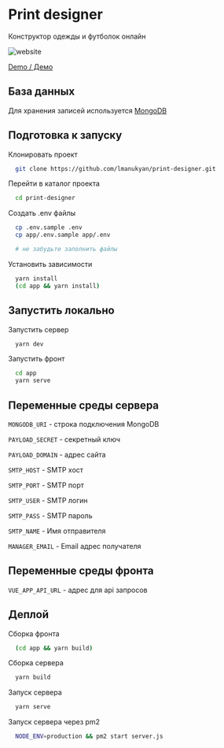 
# Print designer

Конструктор одежды и футболок онлайн

![website](https://github.com/lmanukyan/print-designer/blob/develop/screenshot.png?raw=true)

[Demo / Демо](https://app.print-rtp.ru/)

## База данных

Для хранения записей используется [MongoDB](https://mongodb.com)


## Подготовка к запуску

Клонировать проект

```bash
  git clone https://github.com/lmanukyan/print-designer.git
```

Перейти в каталог проекта

```bash
  cd print-designer
```

Создать .env файлы

```bash
  cp .env.sample .env
  cp app/.env.sample app/.env
```
```bash
  # не забудьте заполнить файлы
```

Установить зависимости

```bash
  yarn install
  (cd app && yarn install)
```
## Запустить локально

Запустить сервер

```bash
  yarn dev
```

Запустить фронт

```bash
  cd app
  yarn serve
```


## Переменные среды сервера

`MONGODB_URI` - строка подключения MongoDB

`PAYLOAD_SECRET` - секретный ключ 

`PAYLOAD_DOMAIN` - адрес сайта

`SMTP_HOST` - SMTP хост

`SMTP_PORT` - SMTP порт

`SMTP_USER` - SMTP логин

`SMTP_PASS` - SMTP пароль

`SMTP_NAME` - Имя отправителя

`MANAGER_EMAIL` - Email адрес получателя

## Переменные среды фронта

`VUE_APP_API_URL` - адрес для api запросов 


## Деплой

Сборка фронта

```bash
  (cd app && yarn build)
```

Сборка сервера

```bash
  yarn build
```

Запуск сервера

```bash
  yarn serve
```

Запуск сервера через pm2

```bash
  NODE_ENV=production && pm2 start server.js
```
